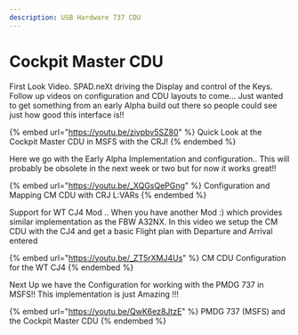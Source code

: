 ```yaml
---
description: USB Hardware 737 CDU
---
```


# Cockpit Master CDU

First Look Video.  SPAD.neXt driving the Display and control of the Keys.  Follow up videos on configuration and CDU layouts to come...  Just wanted to get something from an early Alpha build out there so people could see just how good this interface is!!

{% embed url="https://youtu.be/zivpbv5SZ80" %}
Quick Look at the Cockpit Master CDU in MSFS with the CRJ!
{% endembed %}

Here we go with the Early Alpha Implementation and configuration..  This will probably be obsolete in the next week or two but for now it works great!!

{% embed url="https://youtu.be/_XQGsQePGng" %}
Configuration and Mapping CM CDU with CRJ L:VARs
{% endembed %}

Support for WT CJ4 Mod .. When you have another Mod :) which provides similar implementation as the FBW A32NX.  In this video we setup the CM CDU with the CJ4 and get a basic Flight plan with Departure and Arrival entered

{% embed url="https://youtu.be/_ZT5rXMJ4Us" %}
CM CDU Configuration for the WT CJ4
{% endembed %}

Next Up we have the Configuration for working with the PMDG 737 in MSFS!!  This implementation is just Amazing !!!

{% embed url="https://youtu.be/QwK6ez8JtzE" %}
PMDG 737 (MSFS) and the Cockpit Master CDU
{% endembed %}

